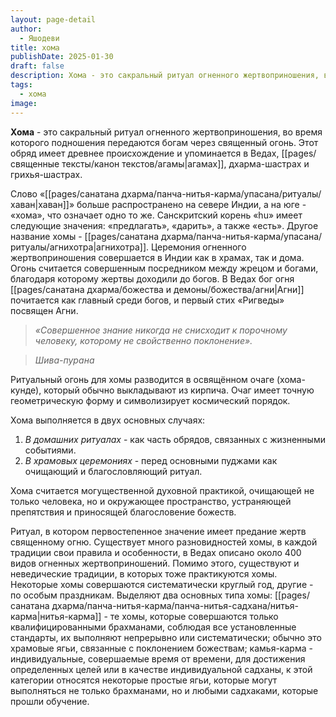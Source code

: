 ```yaml
---
layout: page-detail
author:
  - Яшодеви
title: хома
publishDate: 2025-01-30
draft: false
description: Хома - это сакральный ритуал огненного жертвоприношения, во время которого подношения передаются богам через священный огонь. Этот обряд имеет древнее происхождение и упоминается в Ведах, агамах, дхарма-шастрах и грихья-шастрах.
tags:
  - хома
image:
---
```

**Хома** - это сакральный ритуал огненного жертвоприношения, во время которого подношения передаются богам через священный огонь. Этот обряд имеет древнее происхождение и упоминается в Ведах, [[pages/священные тексты/канон текстов/агамы|агамах]], дхарма-шастрах и грихья-шастрах.

Слово «[[pages/санатана дхарма/панча-нитья-карма/упасана/ритуалы/хаван|хаван]]» больше распространено на севере Индии, а на юге - «хома», что означает одно то же. Санскритский корень «hu» имеет следующие значения: «предлагать», «дарить», а также «есть». Другое название хомы - [[pages/санатана дхарма/панча-нитья-карма/упасана/ритуалы/агнихотра|агнихотра]]. Церемония огненного жертвоприношения совершается в Индии как в храмах, так и дома. Огонь считается совершенным посредником между жрецом и богами, благодаря которому жертвы доходили до богов. В Ведах бог огня [[pages/санатана дхарма/божества и демоны/божества/агни|Агни]] почитается как главный среди богов, и первый стих «Ригведы» посвящен Агни.

>*«Совершенное знание никогда не снисходит к порочному человеку, которому не свойственно поклонение».*
  
>*Шива-пурана*

Ритуальный огонь для хомы разводится в освящённом очаге (хома-кунде), который обычно выкладывают из кирпича. Очаг имеет точную геометрическую форму и символизирует космический порядок.

Хома выполняется в двух основных случаях:

1. *В домашних ритуалах* - как часть обрядов, связанных с жизненными событиями.
2. *В храмовых церемониях* - перед основными пуджами как очищающий и благословляющий ритуал.

Хома считается могущественной духовной практикой, очищающей не только человека, но и окружающее пространство, устраняющей препятствия и приносящей благословение божеств.

Ритуал, в котором первостепенное значение имеет предание жертв священному огню. 
Существует много разновидностей хомы, в каждой традиции свои правила и особенности, в Ведах описано около 400 видов огненных жертвоприношений. Помимо этого, существуют и неведические традиции, в которых тоже практикуются хомы. Некоторые хомы совершаются систематически круглый год, другие - по особым праздникам.
Выделяют два основных типа хомы: [[pages/санатана дхарма/панча-нитья-карма/панча-нитья-садхана/нитья-карма|нитья-карма]] - те хомы, которые совершаются только квалифицированными брахманами, соблюдая все установленные стандарты, их выполняют непрерывно или систематически; обычно это храмовые ягьи, связанные с поклонением божествам; камья-карма - индивидуальные, совершаемые время от времени, для достижения определенных целей или в качестве индивидуальной садханы, к этой категории относятся некоторые простые ягьи, которые могут выполняться не только брахманами, но и любыми садхаками, которые прошли обучение.